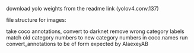 download yolo weights from the readme link (yolov4.conv.137)

file structure for images:

take coco annotations, convert to darknet
remove wrong category labels
match old category numbers to new category numbers in coco.names
run convert_annotations to be of form expected by AlaexeyAB